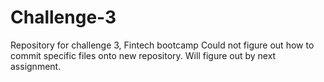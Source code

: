 # Challenge-3
Repository for challenge 3, Fintech bootcamp
Could not figure out how to commit specific files onto new repository.
Will figure out by next assignment.
